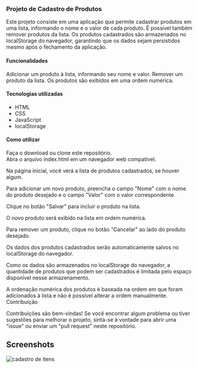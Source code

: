 ### Projeto de Cadastro de Produtos
Este projeto consiste em uma aplicação que permite cadastrar produtos em uma lista, informando o nome e o valor de cada produto. É possível também remover produtos da lista. Os produtos cadastrados são armazenados no localStorage do navegador, garantindo que os dados sejam persistidos mesmo após o fechamento da aplicação.

#### Funcionalidades
Adicionar um produto à lista, informando seu nome e valor.
Remover um produto da lista.
Os produtos são exibidos em uma ordem numérica.

#### Tecnologias utilizadas
- HTML
- CSS
- JavaScript
- localStorage

#### Como utilizar
Faça o download ou clone este repositório.  
Abra o arquivo index.html em um navegador web compatível.

Na página inicial, você verá a lista de produtos cadastrados, se houver algum.

Para adicionar um novo produto, preencha o campo "Nome" com o nome do produto desejado e o campo "Valor" com o valor correspondente.

Clique no botão "Salvar" para incluir o produto na lista.

O novo produto será exibido na lista em ordem numérica.

Para remover um produto, clique no botão "Cancelar" ao lado do produto desejado.

Os dados dos produtos cadastrados serão automaticamente salvos no localStorage do navegador.

Como os dados são armazenados no localStorage do navegador, a quantidade de produtos que podem ser cadastrados é limitada pelo espaço disponível nesse armazenamento.

A ordenação numérica dos produtos é baseada na ordem em que foram adicionados à lista e não é possível alterar a ordem manualmente.
Contribuição

Contribuições são bem-vindas! Se você encontrar algum problema ou tiver sugestões para melhorar o projeto, sinta-se à vontade para abrir uma "issue" ou enviar um "pull request" neste repositório.

## Screenshots

![cadastro de itens](https://github.com/Felipe-Monte/Cadastro_de_produtos/assets/109633306/833963f6-a981-4953-aabd-11f6dbfa34e8)




